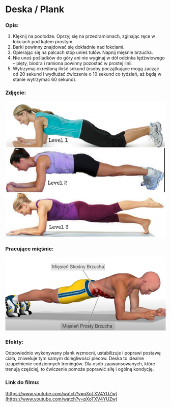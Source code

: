 # Deska / Plank

### Opis:
1. Klęknij na podłodze. Oprzyj się na przedramionach, zginając ręce w łokciach pod kątem prostym.
2. Barki powinny znajdować się dokładnie nad łokciami.
3. Opierając się na palcach stóp unieś tułów. Napnij mięśnie brzucha.
4. Nie unoś pośladków do góry ani nie wyginaj w dół odcinka lędźwiowego – pięty, biodra i ramiona powinny pozostać w prostej linii.
5. Wytrzymaj określoną ilość sekund (osoby początkujące mogą zacząć od 20 sekund i wydłużać ćwiczenie o 10 sekund co tydzień, aż będą w stanie wytrzymać 60 sekund).

### Zdjęcie:
![](exercise/deska/deska_plank.jpg)

### Pracujące mięśnie:
![](exercise/deska/deska.png)

### Efekty:
Odpowiednio wykonywany plank wzmocni, ustabilizuje i poprawi postawę ciała, zniweluje tym samym dolegliwości pleców. Deska to idealne uzupełnienie codziennych treningów. Dla osób zaawansowanych, które trenują częściej, to ćwiczenie pomoże poprawić siłę i ogólną kondycję.

### Link do filmu:
[https://www.youtube.com/watch?v=pXoTXV4YUZw](https://www.youtube.com/watch?v=pXoTXV4YUZw)
